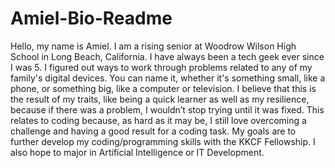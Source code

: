 # Amiel-Bio-Readme
Hello, my name is Amiel. I am a rising senior at Woodrow Wilson High School in Long Beach, California. I have always been a tech geek ever since I was 5. I figured out ways to work through problems related to any of my family's digital devices. You can name it, whether it's something small, like a phone, or something big, like a computer or television. I believe that this is the result of my traits, like being a quick learner as well as my resilience, because if there was a problem, I wouldn’t stop trying until it was fixed. This relates to coding because, as hard as it may be, I still love overcoming a challenge and having a good result for a coding task. My goals are to further develop my coding/programming skills with the KKCF Fellowship. I also hope to major in Artificial Intelligence or IT Development.
